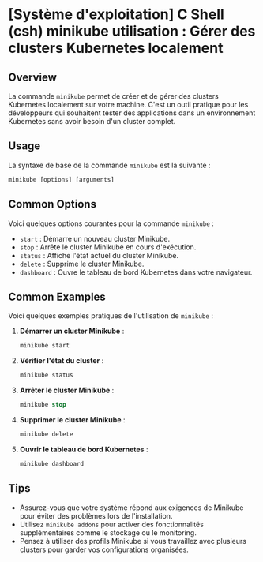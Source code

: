 # [Système d'exploitation] C Shell (csh) minikube utilisation : Gérer des clusters Kubernetes localement

## Overview
La commande `minikube` permet de créer et de gérer des clusters Kubernetes localement sur votre machine. C'est un outil pratique pour les développeurs qui souhaitent tester des applications dans un environnement Kubernetes sans avoir besoin d'un cluster complet.

## Usage
La syntaxe de base de la commande `minikube` est la suivante :

```csh
minikube [options] [arguments]
```

## Common Options
Voici quelques options courantes pour la commande `minikube` :

- `start` : Démarre un nouveau cluster Minikube.
- `stop` : Arrête le cluster Minikube en cours d'exécution.
- `status` : Affiche l'état actuel du cluster Minikube.
- `delete` : Supprime le cluster Minikube.
- `dashboard` : Ouvre le tableau de bord Kubernetes dans votre navigateur.

## Common Examples
Voici quelques exemples pratiques de l'utilisation de `minikube` :

1. **Démarrer un cluster Minikube** :
   ```csh
   minikube start
   ```

2. **Vérifier l'état du cluster** :
   ```csh
   minikube status
   ```

3. **Arrêter le cluster Minikube** :
   ```csh
   minikube stop
   ```

4. **Supprimer le cluster Minikube** :
   ```csh
   minikube delete
   ```

5. **Ouvrir le tableau de bord Kubernetes** :
   ```csh
   minikube dashboard
   ```

## Tips
- Assurez-vous que votre système répond aux exigences de Minikube pour éviter des problèmes lors de l'installation.
- Utilisez `minikube addons` pour activer des fonctionnalités supplémentaires comme le stockage ou le monitoring.
- Pensez à utiliser des profils Minikube si vous travaillez avec plusieurs clusters pour garder vos configurations organisées.